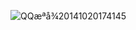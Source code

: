 ![QQæªå¾20141020174145](http://ifeve.com/wp-content/uploads/2014/10/QQ%E6%88%AA%E5%9B%BE20141020174145.png)

